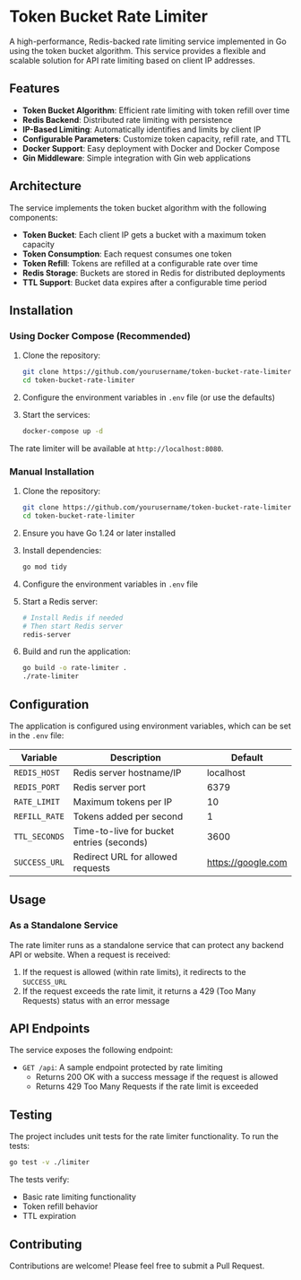 # Token Bucket Rate Limiter

A high-performance, Redis-backed rate limiting service implemented in Go using the token bucket algorithm. This service provides a flexible and scalable solution for API rate limiting based on client IP addresses.

## Features

- **Token Bucket Algorithm**: Efficient rate limiting with token refill over time
- **Redis Backend**: Distributed rate limiting with persistence
- **IP-Based Limiting**: Automatically identifies and limits by client IP
- **Configurable Parameters**: Customize token capacity, refill rate, and TTL
- **Docker Support**: Easy deployment with Docker and Docker Compose
- **Gin Middleware**: Simple integration with Gin web applications

## Architecture

The service implements the token bucket algorithm with the following components:

- **Token Bucket**: Each client IP gets a bucket with a maximum token capacity
- **Token Consumption**: Each request consumes one token
- **Token Refill**: Tokens are refilled at a configurable rate over time
- **Redis Storage**: Buckets are stored in Redis for distributed deployments
- **TTL Support**: Bucket data expires after a configurable time period

## Installation

### Using Docker Compose (Recommended)

1. Clone the repository:
   ```bash
   git clone https://github.com/yourusername/token-bucket-rate-limiter.git
   cd token-bucket-rate-limiter
   ```

2. Configure the environment variables in `.env` file (or use the defaults)

3. Start the services:
   ```bash
   docker-compose up -d
   ```

The rate limiter will be available at `http://localhost:8080`.

### Manual Installation

1. Clone the repository:
   ```bash
   git clone https://github.com/yourusername/token-bucket-rate-limiter.git
   cd token-bucket-rate-limiter
   ```

2. Ensure you have Go 1.24 or later installed

3. Install dependencies:
   ```bash
   go mod tidy
   ```

4. Configure the environment variables in `.env` file

5. Start a Redis server:
   ```bash
   # Install Redis if needed
   # Then start Redis server
   redis-server
   ```

6. Build and run the application:
   ```bash
   go build -o rate-limiter .
   ./rate-limiter
   ```

## Configuration

The application is configured using environment variables, which can be set in the `.env` file:

| Variable | Description | Default |
|----------|-------------|---------|
| `REDIS_HOST` | Redis server hostname/IP | localhost |
| `REDIS_PORT` | Redis server port | 6379 |
| `RATE_LIMIT` | Maximum tokens per IP | 10 |
| `REFILL_RATE` | Tokens added per second | 1 |
| `TTL_SECONDS` | Time-to-live for bucket entries (seconds) | 3600 |
| `SUCCESS_URL` | Redirect URL for allowed requests | https://google.com |

## Usage

### As a Standalone Service

The rate limiter runs as a standalone service that can protect any backend API or website. When a request is received:

1. If the request is allowed (within rate limits), it redirects to the `SUCCESS_URL`
2. If the request exceeds the rate limit, it returns a 429 (Too Many Requests) status with an error message

## API Endpoints

The service exposes the following endpoint:

- `GET /api`: A sample endpoint protected by rate limiting
  - Returns 200 OK with a success message if the request is allowed
  - Returns 429 Too Many Requests if the rate limit is exceeded

## Testing

The project includes unit tests for the rate limiter functionality. To run the tests:

```bash
go test -v ./limiter
```

The tests verify:
- Basic rate limiting functionality
- Token refill behavior
- TTL expiration

## Contributing

Contributions are welcome! Please feel free to submit a Pull Request.